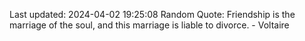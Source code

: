 Last updated: 2024-04-02 19:25:08
Random Quote: Friendship is the marriage of the soul, and this marriage is liable to divorce. - Voltaire